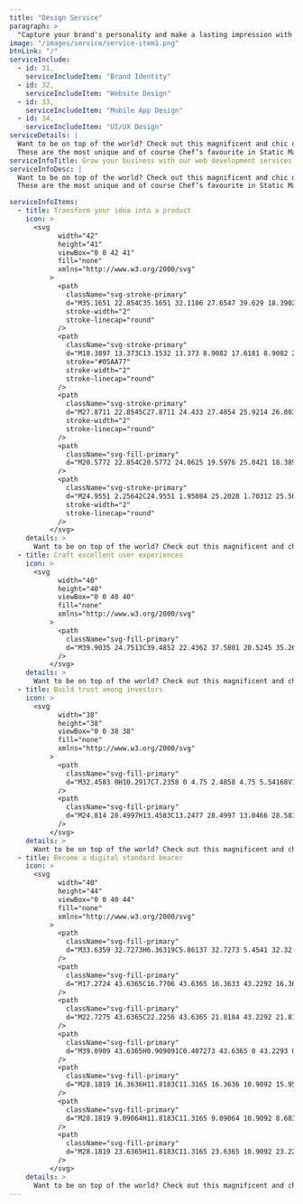 ```yaml
---
title: "Design Service"
paragraph: >
  "Capture your brand's personality and make a lasting impression with our professional design services. Our team provides customized solutions that meet your unique business needs and enhance your visual identity."
image: "/images/service/service-item1.png"
btnLink: "/"
serviceInclude:
  - id: 31,
    serviceIncludeItem: "Brand Identity"
  - id: 32,
    serviceIncludeItem: "Website Design"
  - id: 33,
    serviceIncludeItem: "Mobile App Design"
  - id: 34,
    serviceIncludeItem: "UI/UX Design"
serviceDetails: |
  Want to be on top of the world? Check out this magnificent and chic diamond collection!
  These are the most unique and of course Chef’s favourite in Static Mania. Please click View More to explore all the mouth-watering variations.
serviceInfoTitle: Grow your business with our web development services
serviceInfoDesc: |
  Want to be on top of the world? Check out this magnificent and chic diamond collection!
  These are the most unique and of course Chef’s favourite in Static Mania. Please click View More to explore all the mouth-watering variations.

serviceInfoItems:
  - title: Transform your idea into a product
    icon: >
      <svg
            width="42"
            height="41"
            viewBox="0 0 42 41"
            fill="none"
            xmlns="http://www.w3.org/2000/svg"
          >
            <path
              className="svg-stroke-primary"
              d="M35.1651 22.854C35.1651 32.1186 27.6547 39.629 18.3902 39.629C9.12563 39.629 1.61523 32.1186 1.61523 22.854C1.61523 13.5895 9.12563 6.0791 18.3902 6.0791"
              stroke-width="2"
              stroke-linecap="round"
            />
            <path
              className="svg-stroke-primary"
              d="M18.3897 13.373C13.1532 13.373 8.9082 17.6181 8.9082 22.8545C8.9082 28.091 13.1532 32.336 18.3897 32.336C18.8857 32.336 19.3729 32.2979 19.8484 32.2245"
              stroke="#05AA77"
              stroke-width="2"
              stroke-linecap="round"
            />
            <path
              className="svg-stroke-primary"
              d="M27.8711 22.8545C27.8711 24.433 27.4854 25.9214 26.803 27.2306"
              stroke-width="2"
              stroke-linecap="round"
            />
            <path
              className="svg-fill-primary"
              d="M20.5772 22.854C20.5772 24.0625 19.5976 25.0421 18.3892 25.0421C17.1808 25.0421 16.2012 24.0625 16.2012 22.854C16.2012 21.6456 17.1808 20.666 18.3892 20.666C19.0826 20.666 19.7007 20.9886 20.1016 21.4918C20.3993 21.8656 20.5772 22.339 20.5772 22.854Z"
            />
            <path
              className="svg-stroke-primary"
              d="M24.9551 2.25642C24.9551 1.95084 25.2028 1.70312 25.5084 1.70312H26.9168C34.6951 1.70312 41.0007 8.0087 41.0007 15.787V15.787C41.0007 16.0648 40.7755 16.29 40.4977 16.29H25.9551C25.4028 16.29 24.9551 15.8423 24.9551 15.29V2.25642Z"
              stroke-width="2"
              stroke-linecap="round"
            />
          </svg>
    details: >
      Want to be on top of the world? Check out this magnificent and chic diamond collection!These are the most unique and of course Chef’s favourite in Static Mania.
  - title: Craft excellent user experiences
    icon: >
      <svg
            width="40"
            height="40"
            viewBox="0 0 40 40"
            fill="none"
            xmlns="http://www.w3.org/2000/svg"
          >
            <path
              className="svg-fill-primary"
              d="M39.9035 24.7513C39.4852 22.4362 37.5801 20.5245 35.2683 20.0994C32.7698 19.6428 30.3481 20.7561 29.0997 22.9412C28.963 23.1812 28.698 23.3312 28.3396 23.3312C28.338 23.3312 28.3363 23.3312 28.3346 23.3312V15.8309C28.3346 13.5324 26.4645 11.664 24.1678 11.664L16.6674 11.6624C16.6674 11.3524 16.8458 11.0207 17.0891 10.879C18.8859 9.83895 20.001 7.90386 20.001 5.8304C20.001 4.09696 19.2376 2.4636 17.9075 1.35355C16.5758 0.240133 14.8241 -0.214888 13.089 0.0951266C10.7739 0.511787 8.86042 2.41688 8.4354 4.73035C7.97702 7.22711 9.09044 9.64894 11.2772 10.899C11.5006 11.0257 11.6672 11.354 11.6672 11.664H4.16684C1.87009 11.664 0 13.5324 0 15.8309V35.8318C0 38.1303 1.87009 39.9987 4.16684 39.9987H11.6672C12.5856 39.9987 13.3339 39.252 13.3339 38.262C13.3339 37.3753 12.8623 36.5535 12.1039 36.1202C10.5421 35.2268 9.74539 33.4917 10.0754 31.7C10.3771 30.0549 11.7388 28.6999 13.3839 28.4032C14.6473 28.1698 15.8724 28.4932 16.8374 29.2982C17.7891 30.0949 18.3342 31.26 18.3342 32.4984C18.3342 33.9801 17.5358 35.3619 16.2507 36.1069C15.4807 36.5569 15.0006 37.382 15.0006 38.332C15.0006 39.2521 15.749 39.9988 16.6674 39.9988H24.1677C26.4645 39.9988 28.3346 38.1303 28.3346 35.8319L28.4046 28.3316C28.6979 28.3316 28.9646 28.4899 29.118 28.7549C30.1596 30.55 32.0947 31.6651 34.1682 31.6651C35.9016 31.6651 37.535 30.9017 38.6468 29.5716C39.7585 28.2398 40.2169 26.483 39.9035 24.7513ZM37.3668 28.5015C36.5718 29.4532 35.4067 29.9982 34.1683 29.9982C32.6866 29.9982 31.3048 29.1998 30.5597 27.9181C30.1131 27.1447 29.2863 26.6647 28.3346 26.6647C27.4162 26.6647 26.6679 27.4114 26.6679 28.3314V35.8318C26.6679 37.2102 25.5462 38.3319 24.1678 38.3319L16.6674 38.2619C16.6674 37.9669 16.8258 37.7002 17.0891 37.5468C18.8859 36.5069 20.001 34.5718 20.001 32.4983C20.001 30.7649 19.2376 29.1315 17.9059 28.0215C16.8474 27.1364 15.5241 26.6664 14.1557 26.6664C13.8007 26.6664 13.444 26.6998 13.0856 26.763C10.7722 27.1797 8.85878 29.0848 8.43376 31.3966C7.97538 33.8951 9.08879 36.3169 11.2755 37.5669C11.5172 37.7036 11.6672 37.9703 11.6672 38.332H4.16684C2.78841 38.332 1.66672 37.2103 1.66672 35.8318V15.8309C1.66672 14.4525 2.78841 13.3308 4.16684 13.3308H11.6672C12.5839 13.3308 13.3323 12.5841 13.3356 11.664C13.3356 10.7474 12.8506 9.87895 12.1022 9.45229C10.5405 8.55889 9.74547 6.82381 10.0738 5.03208C10.3771 3.387 11.7372 2.03194 13.3839 1.73528C14.6473 1.50191 15.8724 1.82529 16.8374 2.63033C17.7891 3.427 18.3342 4.59206 18.3342 5.83048C18.3342 7.31219 17.5375 8.69398 16.2524 9.43901C15.4924 9.88239 15.0007 10.7541 15.0007 11.6641C15.0007 12.5842 15.7491 13.3308 16.6674 13.3308H24.1678C25.5462 13.3308 26.6679 14.4525 26.6679 15.831V23.3313C26.6679 24.2514 27.4163 24.998 28.4046 25.0014C29.293 25.0014 30.1147 24.5297 30.5481 23.7697C31.4398 22.2063 33.1766 21.3996 34.9683 21.7412C36.6118 22.0413 37.9668 23.403 38.2635 25.048C38.4918 26.3114 38.1718 27.5381 37.3668 28.5015Z"
            />
          </svg>
    details: >
      Want to be on top of the world? Check out this magnificent and chic diamond collection!These are the most unique and of course Chef’s favourite in Static Mania.
  - title: Build trust among investors
    icon: >
      <svg
            width="38"
            height="38"
            viewBox="0 0 38 38"
            fill="none"
            xmlns="http://www.w3.org/2000/svg"
          >
            <path
              className="svg-fill-primary"
              d="M32.4583 0H10.2917C7.2358 0 4.75 2.4858 4.75 5.54168V19.7917C4.75 22.8475 7.2358 25.3333 10.2917 25.3333H24.2139L31.8978 33.0188C32.0498 33.1693 32.2525 33.25 32.4583 33.25C32.5596 33.25 32.6626 33.2295 32.7608 33.1898C33.0568 33.0679 33.25 32.7781 33.25 32.4583V25.2779C35.9322 24.8916 38 22.5783 38 19.7917V5.54168C37.9999 2.4858 35.5141 0 32.4583 0ZM36.4166 19.7917C36.4166 21.9751 34.6401 23.75 32.4583 23.75C32.0213 23.75 31.6666 24.1046 31.6666 24.5416V30.5472L25.1022 23.9811C24.9533 23.8339 24.7522 23.75 24.5417 23.75H10.2917C8.10988 23.75 6.33338 21.975 6.33338 19.7917V5.54168C6.33338 3.35824 8.10988 1.58338 10.2917 1.58338H32.4583C34.6401 1.58338 36.4166 3.35832 36.4166 5.54168V19.7917Z"
            />
            <path
              className="svg-fill-primary"
              d="M24.814 28.4997H13.4583C13.2477 28.4997 13.0466 28.5837 12.8978 28.7325L6.3333 35.297V29.2914C6.3333 28.8544 5.97861 28.4997 5.54161 28.4997C3.3598 28.4997 1.58331 26.7248 1.58331 24.5414V10.2915C1.58331 9.16726 2.06305 8.09065 2.90224 7.34327C3.22844 7.05033 3.2553 6.55002 2.96399 6.22546C2.67105 5.89927 2.17394 5.87077 1.84619 6.16215C0.67294 7.21183 0 8.71757 0 10.2915V24.5414C0 27.3281 2.0678 29.6414 4.74999 30.0277V37.2081C4.74999 37.5279 4.94318 37.8177 5.23924 37.9396C5.33743 37.9792 5.4403 37.9998 5.54168 37.9998C5.74749 37.9998 5.95018 37.919 6.10062 37.7686L13.7861 30.0831H24.814C25.251 30.0831 25.6057 29.7284 25.6057 29.2914C25.6057 28.8544 25.251 28.4997 24.814 28.4997Z"
            />
          </svg>
    details: >
      Want to be on top of the world? Check out this magnificent and chic diamond collection!These are the most unique and of course Chef’s favourite in Static Mania.
  - title: Become a digital standard bearer
    icon: >
      <svg
            width="40"
            height="44"
            viewBox="0 0 40 44"
            fill="none"
            xmlns="http://www.w3.org/2000/svg"
          >
            <path
              className="svg-fill-primary"
              d="M33.6359 32.7273H6.36319C5.86137 32.7273 5.4541 32.32 5.4541 31.8182V0.909091C5.4541 0.407273 5.86137 0 6.36319 0H33.6359C34.1377 0 34.545 0.407273 34.545 0.909091V31.8182C34.545 32.32 34.1377 32.7273 33.6359 32.7273ZM7.27228 30.9091H32.7268V1.81818H7.27228V30.9091Z"
            />
            <path
              className="svg-fill-primary"
              d="M17.2724 43.6365C16.7706 43.6365 16.3633 43.2292 16.3633 42.7274V31.8183C16.3633 31.3165 16.7706 30.9092 17.2724 30.9092C17.7742 30.9092 18.1815 31.3165 18.1815 31.8183V42.7274C18.1815 43.2292 17.7742 43.6365 17.2724 43.6365Z"
            />
            <path
              className="svg-fill-primary"
              d="M22.7275 43.6365C22.2256 43.6365 21.8184 43.2292 21.8184 42.7274V31.8183C21.8184 31.3165 22.2256 30.9092 22.7275 30.9092C23.2293 30.9092 23.6365 31.3165 23.6365 31.8183V42.7274C23.6365 43.2292 23.2293 43.6365 22.7275 43.6365Z"
            />
            <path
              className="svg-fill-primary"
              d="M39.0909 43.6365H0.909091C0.407273 43.6365 0 43.2293 0 42.7275C0 42.2256 0.407273 41.8184 0.909091 41.8184H39.0909C39.5927 41.8184 40 42.2256 40 42.7275C40 43.2293 39.5927 43.6365 39.0909 43.6365Z"
            />
            <path
              className="svg-fill-primary"
              d="M28.1819 16.3636H11.8183C11.3165 16.3636 10.9092 15.9563 10.9092 15.4545C10.9092 14.9527 11.3165 14.5454 11.8183 14.5454H28.1819C28.6837 14.5454 29.091 14.9527 29.091 15.4545C29.091 15.9563 28.6837 16.3636 28.1819 16.3636Z"
            />
            <path
              className="svg-fill-primary"
              d="M28.1819 9.09064H11.8183C11.3165 9.09064 10.9092 8.68337 10.9092 8.18155C10.9092 7.67973 11.3165 7.27246 11.8183 7.27246H28.1819C28.6837 7.27246 29.091 7.67973 29.091 8.18155C29.091 8.68337 28.6837 9.09064 28.1819 9.09064Z"
            />
            <path
              className="svg-fill-primary"
              d="M28.1819 23.6365H11.8183C11.3165 23.6365 10.9092 23.2293 10.9092 22.7275C10.9092 22.2256 11.3165 21.8184 11.8183 21.8184H28.1819C28.6837 21.8184 29.091 22.2256 29.091 22.7275C29.091 23.2293 28.6837 23.6365 28.1819 23.6365Z"
            />
          </svg>
    details: >
      Want to be on top of the world? Check out this magnificent and chic diamond collection!These are the most unique and of course Chef’s favourite in Static Mania.
---
```

